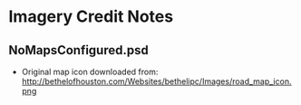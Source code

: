 # Imagery Credit Notes #

## NoMapsConfigured.psd ##

- Original map icon downloaded from: http://bethelofhouston.com/Websites/bethelipc/Images/road_map_icon.png